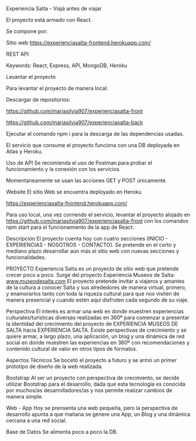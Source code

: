 Experiencia Salta - Viajá antes de viajar

El proyecto está armado con React. 

Se compone por:

Sitio web
https://experienciasalta-frontend.herokuapp.com/


REST API


Keywords: React, Express, API, MongoDB, Heroku

Levantar el proyecto

Para levantar el proyecto de manera local:

Descargar de repositorios:

https://github.com/mariasilvia907/experienciasalta-front

https://github.com/mariasilvia907/experienciasalta-back

Ejecutar el comando npm i para la descarga de las dependencias usadas.

El servicio que consume el proyecto funciona con una DB deployada en Atlas y Heroku.

Uso de API
Se recomienda el uso de Postman para probar el funcionamiento y la conexión con los servicios.

Momentaneamente se usan las acciones GET y POST únicamente.

Website
El sitio Web se encuentra deployado en Heroku

https://experienciasalta-frontend.herokuapp.com/

Para uso local, una vez corriendo el servicio, levantar el proyecto alojado en https://github.com/mariasilvia907/experienciasalta-front con los comandos npm start para el funcionamiento de la app de React.

Descripción
El proyecto cuenta hoy con cuatro secciones (INICIO - EXPERIENCIAS - NOSOTROS - CONTACTO). Se pretende en el corto y mediano plazo desarrollar aún más el sitio web con nuevas secciones y funcionalidades.

PROYECTO
Experiencia Salta es un proyecto de sitio web que pretende crecer poco a poco. Surge del proyecto Experiencia Museos de Salta: www.museodesalta.com El proyecto pretende invitar a viajeros y amantes de la cultura a conocer Salta y sus alrededores de manera virtual, primero, y enamorarlos tanto con toda la riqueza cultural para que nos visiten de manera presencial y cuando estén aquí disfruten cada segundo de su viaje.

Perspectiva
El interés es armar una web en donde muestren experiencias culturales/turísticas diversas realizadas en 360º para comenzar a presentar la identidad del crecimiento del proyecto de EXPERIENCIA MUSEOS DE SALTA hacia EXPERIENCIA SALTA. Existe perspectivas de crecimiento y se quiere armar, a largo plazo, una aplicación, un blog y una dinámica de red social en donde muestren las experiencias en 360º con recomendaciones y contenido cultural de valor en otros tipos de formatos.

Aspectos Técnicos
Se bocetó el proyecto a futuro y se armó un primer prototipo de diseño de la web realizada.

Bootstrap
Al ser un proyecto con perspectiva de crecimiento, se decide utilizar Bootstrap para el desarrollo, dada que esta tecnología es conocida por muchos/as desarrolladores/as y nos permite realizar cambios de manera simple.

Web - App
Hoy se prensenta una web pequeña, pero la perspectiva de desarrollo apunta a que mañana se genere una App, un Blog y una dinámica cercana a una red social. 

Base de Datos
Se alimenta poco a poco la DB.